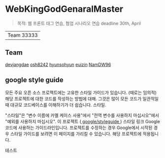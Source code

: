 # WebKingGodGenaralMaster
> 목적: 웹 프론트 태그 연습, 협업 시나리오 연습
> deadline 30th, April

<table>
    <tr>
        <td>
            Team 33333
        </td>
    </tr>
</table>


## Team

[devjangdae](https://github.com/devjangdae) 
[osh8242](https://github.com/osh8242)
[hyunsohyun](https://github.com/hyunsohyun)
[euizin](https://github.com/euizin)
[NamDW96](https://github.com/NamDW96)


##  google style guide

모든 주요 오픈 소스 프로젝트에는 고유한 스타일 가이드가 있습니다.
(때로는 임의적) 해당 프로젝트에 대한 코드를 작성하는 방법에 대해. 그것은 많이
모든 코드가 일관적일 때 대규모 코드베이스를 이해하기가 더 쉽습니다.
스타일.

"스타일"은 "변수 이름에 카멜 케이스 사용"에서
"전역 변수를 사용하지 마십시오"에서 "예외를 사용하지 마십시오". 이 프로젝트
([ google/styleguide ](https://github.com/google/styleguide)) 스타일 링크
Google 코드에 사용하는 가이드라인입니다. 프로젝트를 수정하는 경우
Google에서 시작된 경우 스타일 가이드를 보려면 이 페이지를 가리킬 수 있습니다.
해당 프로젝트에 적용됩니다.

테스트